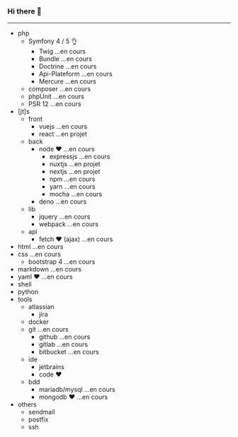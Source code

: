 ### Hi there 👋
-----
- php
    - Symfony 4 / 5 👌
        - Twig ...en cours
        - Bundle ...en cours
        - Doctrine ...en cours
        - Api-Plateform ...en cours 
        - Mercure ...en cours
    - composer ...en cours
    - phpUnit ...en cours
    - PSR 12 ...en cours
- [jt]s
    - front
        - vuejs ...en cours
        - react ...en projet
    - back
        - node ♥️ ...en cours
            - expressjs ...en cours
            - nuxtjs ...en projet
            - nextjs ...en projet
            - npm ...en cours
            - yarn ...en cours
            - mocha ...en cours
        - deno ...en cours
    - lib
        - jquery ...en cours
        - webpack ...en cours
    - api
        - fetch ♥️ (ajax) ...en cours
- html ...en cours
- css ...en cours
    - bootstrap 4 ...en cours
- markdown ...en cours
- yaml ♥️ ...en cours
- shell
- python
- tools
    - atlassian
        - jira      
    - docker
    - git ...en cours
        - github ...en cours
        - gitlab ...en cours
        - bitbucket ...en cours
    - ide
        - jetbrains
        - code ♥️
    - bdd
        - mariadb/mysql ...en cours
        - mongodb ♥️ ...en cours
- others
    - sendmail
    - postfix
    - ssh


